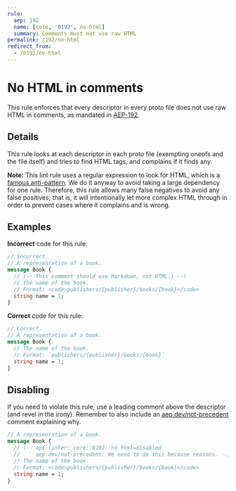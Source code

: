 ```yaml
---
rule:
  aep: 192
  name: [core, '0192', no-html]
  summary: Comments must not use raw HTML
permalink: /192/no-html
redirect_from:
  - /0192/no-html
---
```


# No HTML in comments

This rule enforces that every descriptor in every proto file does not use raw
HTML in comments, as mandated in [AEP-192][].

## Details

This rule looks at each descriptor in each proto file (exempting oneofs and the
file itself) and tries to find HTML tags, and complains if it finds any.

**Note:** This lint rule uses a regular expression to look for HTML, which is a
[famous anti-pattern][]. We do it anyway to avoid taking a large dependency for
one rule. Therefore, this rule allows many false negatives to avoid any false
positives; that is, it will intentionally let more complex HTML through in
order to prevent cases where it complains and is wrong.

## Examples

**Incorrect** code for this rule:

```proto
// Incorrect.
// A representation of a book.
message Book {
  // (-- This comment should use Markdown, not HTML.) --)
  // The name of the book.
  // Format: <code>publishers/{publisher}/books/{book}</code>
  string name = 1;
}
```

**Correct** code for this rule:

```proto
// Correct.
// A representation of a book.
message Book {
  // The name of the book.
  // Format: `publishers/{publisher}/books/{book}`
  string name = 1;
}
```

## Disabling

If you need to violate this rule, use a leading comment above the descriptor
(and revel in the irony). Remember to also include an [aep.dev/not-precedent][]
comment explaining why.

```proto
// A representation of a book.
message Book {
  // (-- api-linter: core::0192::no-html=disabled
  //     aep.dev/not-precedent: We need to do this because reasons. --)
  // The name of the book.
  // Format: <code>publishers/{publisher}/books/{book}</code>
  string name = 1;
}
```

[aep-192]: https://aep.dev/192
[aep.dev/not-precedent]: https://aep.dev/not-precedent
[famous anti-pattern]: https://stackoverflow.com/questions/1732348/
